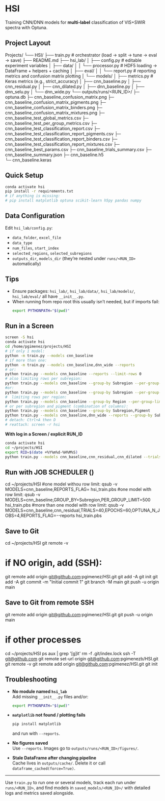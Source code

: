 # HSI

Training CNN/DNN models for **multi-label** classification of VIS+SWIR spectra with Optuna.

## Project Layout

Projects/
└── HSI/
├── train.py # orchestrator (load → split → tune → eval → save)
├── README.md
├── hsi_lab/
│ ├── config.py # editable experiment variables
│ ├── data/
│ │ └── processor.py # HDF5 loading → DataFrame + helpers + caching
│ ├── eval/
│ │ └── report.py # reporting metrics and confusion matrix plotting
│ └── models/
  │ ├── metrics.py # Keras metrics (e.g., strict_accuracy)
  │ ├── cnn_baseline.py
  │ ├── cnn_residual.py
  │ ├── cnn_dilated.py
  │ ├── dnn_baseline.py
  │ ├── dnn_selu.py
  │ └── dnn_wide.py
  └── outputs/runs/<RUN_ID>/
    ├─ optuna.db
    ├─ cnn_baseline_confusion_matrix.png
    ├─ cnn_baseline_confusion_matrix_pigments.png
    ├─ cnn_baseline_confusion_matrix_binders.png
    ├─ cnn_baseline_confusion_matrix_mixtures.png
    ├─ cnn_baseline_test_global_metrics.csv
    ├─ cnn_baseline_test_per_group_metrics.csv
    ├─ cnn_baseline_test_classification_report.csv
    ├─ cnn_baseline_test_classification_report_pigments.csv
    ├─ cnn_baseline_test_classification_report_binders.csv
    ├─ cnn_baseline_test_classification_report_mixtures.csv
    ├─ cnn_baseline_best_params.csv
    ├─ cnn_baseline_trials_summary.csv
    ├─ cnn_baseline_summary.json
    ├─ cnn_baseline.h5           
    └─ cnn_baseline.keras         

## Quick Setup

```bash
conda activate hsi
pip install -r requirements.txt
# if anything is missing:
# pip install matplotlib optuna scikit-learn h5py pandas numpy
```

## Data Configuration

Edit `hsi_lab/config.py`:

- `data_folder`, `excel_file`
- `data_type`
- `num_files`, `start_index`
- `selected_regions`, `selected_subregions`
- `outputs_dir`, `models_dir` (they’re nested under `runs/<RUN_ID>` automatically)


## Tips

- Ensure packages: `hsi_lab/`, `hsi_lab/data/`, `hsi_lab/models/`, `hsi_lab/eval/` all have `__init__.py`.
- When running from repo root this usually isn’t needed, but if imports fail:
  ```bash
  export PYTHONPATH="$(pwd)"
  ```

## Run in a Screen

```bash
screen -S hsi
conda activate hsi
cd /home/pgimenez/projects/HSI
# if only 1 model:
python -m train.py --models cnn_baseline
# if more than one:
python -m train.py --models cnn_baseline,dnn_wide --reports
# or:
python train.py --models cnn_baseline --reports --limit-rows 0
# also limiting rows per subregion:
python train.py --models cnn_baseline --group-by Subregion --per-group-limit-map "1=300,2=100,3=100,4=100"
#or:
python train.py --models cnn_baseline --group-by Subregion --per-group-limit-map "1=300,2=100" 
#  limiting rows per region:
python train.py --models cnn_baseline --group-by Region --per-group-limit-map "1=300,2=100,3=100,4=100"
# or per subregion and pigment (combination of columns):
python train.py --models cnn_baseline --group-by Subregion,Pigment 
python train.py --models cnn_baseline,dnn_wide --reports --group-by Subregion,Pigment --per-group-limit 200
# detach: Ctrl+A then D
# reattach: screen -r hsi
```

**With log in a Screen / explicit RUN_ID**
```bash
conda activate hsi
cd ~/projects/HSI
export RID=$(date +%Y%m%d-%H%M%S)
python train.py --models cnn_baseline,cnn_residual,cnn_dilated --trials 40 --epochs 60 --reports --run-id "$RID"
```

## Run with JOB SCHEDULER ()
cd ~/projects/HSI
#one model withou row limit:
qsub -v MODELS=cnn_baseline,REPORTS_FLAG= hsi_train.pbs
#one model with row limit:
qsub -v MODELS=cnn_baseline,GROUP_BY=Subregion,PER_GROUP_LIMIT=500 hsi_train.pbs
#more than one model with row limit:
qsub -v MODELS=cnn_baseline,cnn_residual,TRIALS=40,EPOCHS=60,OPTUNA_N_JOBS=4,REPORTS_FLAG=--reports hsi_train.pbs


## Save to Git
cd ~/projects/HSI
git remote -v 
# if NO origin, add (SSH):
git remote add origin git@github.com:pgimenez/HSI.git
git add -A
git init
git add -A
git commit -m "Initial commit 1"
git branch -M main
git push -u origin main

## Save to Git from remote SSH
git remote add origin git@github.com:pgimenez/HSI.git
git push -u origin main

# if other processes
cd ~/projects/HSI
ps aux | grep '[g]it'
rm -f .git/index.lock
ssh -T git@github.com
git remote set-url origin git@github.com:pgimenezb/HSI.git
git remote -v
git remote add origin git@github.com:pgimenez/HSI.git
git init
## Troubleshooting

- **No module named `hsi_lab`**  
  Add missing `__init__.py` files and/or:
  ```bash
  export PYTHONPATH="$(pwd)"
  ```

- **`matplotlib` not found / plotting fails**  
  ```bash
  pip install matplotlib
  ```
  and run with `--reports`.

- **No figures saved**  
  Use `--reports`. Images go to `outputs/runs/<RUN_ID>/figures/`.

- **Stale DataFrame after changing pipeline**  
  Cache lives in `outputs/cache/`. Delete it or call `dataframe_cached(force=True)`.

---

Use `train.py` to run one or several models, track each run under `runs/<RUN_ID>`, and find models in `saved_models/<RUN_ID>/` with detailed logs and metrics saved alongside.

